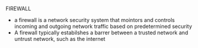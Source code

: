 FIREWALL 

* a firewall is a network security system that mointors and controls incoming and outgoing network traffic 
based on predetermined security 
* A firewall typically estabilshes a barrer between a trusted network and untrust network, such as the 
internet

 
